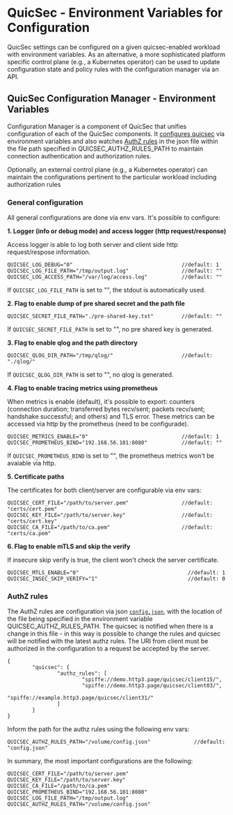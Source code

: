 # QuicSec - Environment Variables for Configuration

QuicSec settings can be configured on a given quicsec-enabled workload with environment variables. As an alternative, a more sophisticated platform specific control plane (e.g., a Kubernetes operator) can be used to update configuration state and policy rules with the configuration manager via an API.



## QuicSec Configuration Manager - Environment Variables
Configuration Manager is a component of QuicSec that unifies configuration of each of the QuicSec components.  It [configures quicsec](#general-configuration) via environment variables and also watches [AuthZ rules](#authz-rules) in the json file within the file path specified in QUICSEC_AUTHZ_RULES_PATH to maintain connection authentication and authorization rules.

Optionally, an external control plane (e.g., a Kubernetes operator) can maintain the configurations pertinent to the particular workload including authorization rules

### General configuration
All general configurations are done via env vars. It's possible to configure:

**1. Logger (info or debug mode) and access logger (http request/response)**

Access logger is able to log both server and client side http request/respose information.

```
QUICSEC_LOG_DEBUG="0"                                   //default: 1
QUICSEC_LOG_FILE_PATH="/tmp/output.log"                 //default: ""
QUICSEC_LOG_ACCESS_PATH="/var/log/access.log"           //default: ""
```
If `QUICSEC_LOG_FILE_PATH` is set to "", the stdout is automatically used.

**2. Flag to enable dump of pre shared secret and the path file**
```
QUICSEC_SECRET_FILE_PATH="./pre-shared-key.txt"         //default: ""
```
If `QUICSEC_SECRET_FILE_PATH` is set to "", no pre shared key is generated.

**3. Flag to enable qlog and the path directory**
```
QUICSEC_QLOG_DIR_PATH="/tmp/qlog/"                      //default: "./qlog/"
```
If `QUICSEC_QLOG_DIR_PATH` is set to "", no qlog is generated.

**4. Flag to enable tracing metrics using prometheus**

When metrics is enable (default), it's possible to export: counters (connection duration; transferred bytes recv/sent; packets recv/sent; handshake successful; and others) and TLS error. These metrics can be accessed via http by the prometheus (need to be configurade).
```
QUICSEC_METRICS_ENABLE="0"                              //default: 1
QUICSEC_PROMETHEUS_BIND="192.168.56.101:8080"           //default: ""
```
If `QUICSEC_PROMETHEUS_BIND` is set to "", the prometheus metrics won't be
avaiable via http.

**5. Certificate paths**

The certificates for both client/server are configurable via env vars:
```
QUICSEC_CERT_FILE="/path/to/server.pem"                 //default: "certs/cert.pem"
QUICSEC_KEY_FILE="/path/to/server.key"                  //default: "certs/cert.key"
QUICSEC_CA_FILE="/path/to/ca.pem"                       //default: "certs/ca.pem"
```

**6. Flag to enable mTLS and skip the verify**

If insecure skip verify is true, the client won't check the server certificate.
```
QUICSEC_MTLS_ENABLE="0"                                   //default: 1
QUICSEC_INSEC_SKIP_VERIFY="1"                             //default: 0
```

### AuthZ rules
The AuthZ rules are configuration via json [`config.json`](./config.json), with the location of the file being specified in the environment variable QUICSEC_AUTHZ_RULES_PATH. The quicsec is notified when there is a change in this file - in this way is possible to change the rules and quicsec will be notified with the latest authz rules. The URI from client must be authorized in the configuration to a request be accepted by the server.
```
{
        "quicsec": {
                "authz_rules": [
                        "spiffe://demo.http3.page/quicsec/client15/",
                        "spiffe://demo.http3.page/quicsec/client03/",
                        "spiffe://example.http3.page/quicsec/client31/"
                ]
        }
}
```
Inform the path for the authz rules using the following env vars:
```
QUICSEC_AUTHZ_RULES_PATH="/volume/config.json"              //default: "config.json"
```

In summary, the most important configurations are the following:
```
QUICSEC_CERT_FILE="/path/to/server.pem"
QUICSEC_KEY_FILE="/path/to/server.key"
QUICSEC_CA_FILE="/path/to/ca.pem"
QUICSEC_PROMETHEUS_BIND="192.168.56.101:8080"
QUICSEC_LOG_FILE_PATH="/tmp/output.log"
QUICSEC_AUTHZ_RULES_PATH="/volume/config.json"
```
